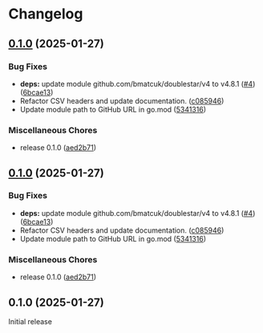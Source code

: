 # Changelog

## [0.1.0](https://github.com/SchulteMarkus/Sse-BelMngr-Hermine/compare/v0.1.0...v0.1.0) (2025-01-27)


### Bug Fixes

* **deps:** update module github.com/bmatcuk/doublestar/v4 to v4.8.1 ([#4](https://github.com/SchulteMarkus/Sse-BelMngr-Hermine/issues/4)) ([6bcae13](https://github.com/SchulteMarkus/Sse-BelMngr-Hermine/commit/6bcae137708e4e4a4e719be1d8b917981c6e5993))
* Refactor CSV headers and update documentation. ([c085946](https://github.com/SchulteMarkus/Sse-BelMngr-Hermine/commit/c085946093baa4a3c116efefd8e83b1bd48b4e7d))
* Update module path to GitHub URL in go.mod ([5341316](https://github.com/SchulteMarkus/Sse-BelMngr-Hermine/commit/53413164bb855a4d951ed271b17001d49e89927e))


### Miscellaneous Chores

* release 0.1.0 ([aed2b71](https://github.com/SchulteMarkus/Sse-BelMngr-Hermine/commit/aed2b716ee1245278bca3cf1d8744b07fb1b0373))

## [0.1.0](https://github.com/SchulteMarkus/Sse-BelMngr-Hermine/compare/v0.1.0...v0.1.0) (2025-01-27)


### Bug Fixes

* **deps:** update module github.com/bmatcuk/doublestar/v4 to v4.8.1 ([#4](https://github.com/SchulteMarkus/Sse-BelMngr-Hermine/issues/4)) ([6bcae13](https://github.com/SchulteMarkus/Sse-BelMngr-Hermine/commit/6bcae137708e4e4a4e719be1d8b917981c6e5993))
* Refactor CSV headers and update documentation. ([c085946](https://github.com/SchulteMarkus/Sse-BelMngr-Hermine/commit/c085946093baa4a3c116efefd8e83b1bd48b4e7d))
* Update module path to GitHub URL in go.mod ([5341316](https://github.com/SchulteMarkus/Sse-BelMngr-Hermine/commit/53413164bb855a4d951ed271b17001d49e89927e))


### Miscellaneous Chores

* release 0.1.0 ([aed2b71](https://github.com/SchulteMarkus/Sse-BelMngr-Hermine/commit/aed2b716ee1245278bca3cf1d8744b07fb1b0373))

## 0.1.0 (2025-01-27)

Initial release
